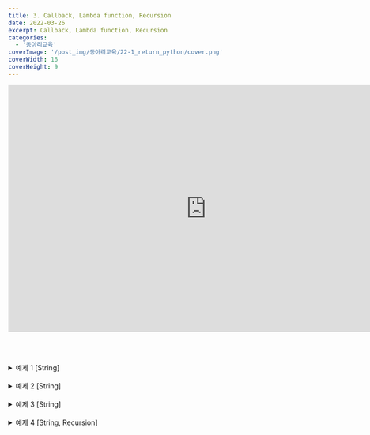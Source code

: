 ```yaml
---
title: 3. Callback, Lambda function, Recursion
date: 2022-03-26
excerpt: Callback, Lambda function, Recursion
categories:
  - '동아리교육'
coverImage: '/post_img/동아리교육/22-1_return_python/cover.png'
coverWidth: 16
coverHeight: 9
---
```


<iframe width="800" height="500" src="https://www.youtube.com/embed/YP43fn5I9qs" title="YouTube video player" frameborder="0" allow="accelerometer; autoplay; clipboard-write; encrypted-media; gyroscope; picture-in-picture" allowfullscreen></iframe>

<br><br>

<details markdown="1">
<summary>예제 1 [String]</summary>
문자열 하나를 인자로 받아 그 문자열이 몇 줄짜리인지 반환하는 함수 lineNum를 작성하시오.
함수 호출 예시

```python
lineNum("Line1\nLine2\nLine3")
lineNum("저번영상\n조회수 3이에요\n시무룩..")
```

함수 반환 예시

```python
3
2
```

<details markdown="1">
<summary>정답</summary>

```python
def lineNum(lines):
    return lines.count('\n') + 1
```

</details></details>
<br>
<details markdown="1">
<summary>예제 2 [String]</summary>

문자열을 뒤집었을 때, 그 결과가 원본과 같은 것을 팰린드롬 문자열 (palindrome)이라고 한다.  
문자열 하나를 인자로 받아 그 문자열이 팰린드롬인지 반환하는 함수 isPalindrome을 작성하시오.  
함수 호출 예시

```python
isPalindrome("tomato")
isPalindrome("level")
```

함수 반환 예시

```python
 False
 True
```

<details markdown="1">
<summary>정답</summary>

```python
def isPalindrome(s):
    return s == [::-1]
```

</details></details>
<br>
<details markdown="1">
<summary>예제 3 [String]</summary>

문자열 두 개를 인자로 받는다. 이 문자열을 a, b라고 할 때 a에서 b를 찾아 <br>
모두 두 번 쓰는 함수 hongzinho를 작성하시오.
함수 호출 예시

```python
hongzinho("2nd grade", "grade")
hongzinho("This test is just a test", "test")
```

함수 반환 예시

```python
"2nd gradegrade"
"This testtest is just a testtest"
```

<details markdown="1">
<summary>정답</summary>

```python
def hongzinho(line, letter):
    return line.replace(letter, letter*2)
```

</details></details>
<br>
<details markdown="1">
<summary>예제 4 [String, Recursion]</summary>

Recursion을 통해 String의 크기를 비교하는 함수 strcmp를 설계한다.

- string 간의 직접적인 비교 연산 사용 X (len을 통한 길이 비교)
- chr() : 한 개의 문자(character)의 Unicode code point를 반환하는 함수

함수 호출 예시

```python
strcmp("bcd", "abc"),
strcmp("abc", "abd"),
strcmp("abcd","abc"),
strcmp("abc", "abcd"),
strcmp("abc", "abc")
```

함수 반환 예시

```python
 1
 -1
 1
 -1
 0
```

```python
def strcmp(s1, s2):
"""
s1 > s2일 경우, 1 반환
s1 == s2일 경우, 0 반환
s1 < s2일 경우, -1 반환
"""

### 두 문자열이 일치하는 경우 #####
if len(s1) == 0 and len(s2) == 0:
# ???

### 한 문자열이 다른 문자열의 앞부분만 일치하는 경우 #####
elif len(s1) == 0:
# ???
elif len(s2) == 0:
# ???

### 특정 인덱스의 문자가 일치하지 않는 경우 #####
elif ord(s1[0]) > ord(s2[0]):
# ???
elif ord(s1[0]) # s1 < s2
# ???

### 특정 인덱스의 문자가 일치하는 경우 #####
else:
# ???
```

<details markdown="1">
<summary>정답</summary>

```python

def strcmp(s1, s2):
"""
s1 > s2일 경우, 1 반환
s1 == s2일 경우, 0 반환
s1 < s2일 경우, -1 반환
"""

if len(s1) == 0 and len(s2) == 0:
    return 0
elif len(s1) == 0:
    return -1
elif len(s2) == 0:
    return 1
elif ord(s1[0]) > ord(s2[0]):
    return 1
elif ord(s1[0]) # s1 < s2
    return -1
else:
    return strcmp(s1[1:], s2[1:])

```

</details></details>
<br>
